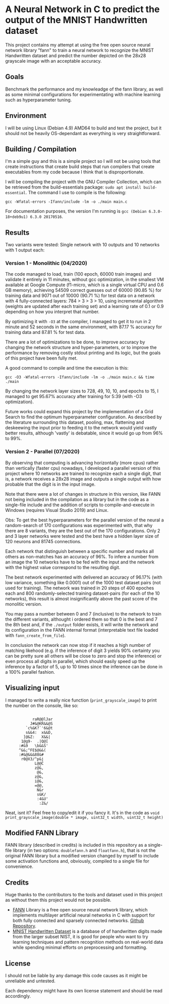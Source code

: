 # A Neural Network in C to predict the output of the MNIST Handwritten dataset

This project contains my attempt at using the free open source neural network library "fann" to train a neural network to recognize the MNIST Handwritten dataset and predict the number depicted on the 28x28 grayscale image with an acceptable accuracy.

## Goals

Benchmark the performance and my knowleadge of the fann library, as well as some minimal configurations for experimentating with machine learning such as hyperparameter tuning.

## Environment

I will be using Linux (Debian 4.9) AMD64 to build and test the project, but it should not be heavily OS-dependant as everything is very straightforward.

## Building / Compilation

I'm a simple guy and this is a simple project so I will not be using tools that create instructions that create build steps that run compilers that create executables from my code because I think that is disproportionate.

I will be compiling the project with the GNU Compiler Collection, which can be retrieved from the build-essentials package: `sudo apt install build-essential`. The command I use to compile is the following:

```
gcc -Wfatal-errors -Ifann/include -lm -o ./main main.c
```

For documentation purposes, the version I'm running is `gcc (Debian 6.3.0-18+deb9u1) 6.3.0 20170516`.

## Results

Two variants were tested: Single network with 10 outputs and 10 networks with 1 output each:

### Version 1 - Monolithic (04/2020)

The code managed to load, train (100 epoch, 60000 train images) and validate it entirely in 11 minutes, without gcc optimization, in the smallest VM available at Google Compute (f1-micro, which is a single virtual CPU and 0.6 GB memory), achieving 54509 correct guesses out of 60000 (90.85 %) for training data and 9071 out of 10000 (90.71 %) for test data on a network with 4 fully-connected layers: 784 > 3 > 3 > 10, using incremental algorithm (weights are updated after each training set) and a learning rate of 0.1 or 0.9 depending on how you interpret that number.

By optimizing it with `-O3` at the compiler, I managed to get it to run in 2 minute and 52 seconds in the same environment, with 87.17 % accuracy for training data and 87.81 % for test data.

There are a lot of optimizations to be done, to improve accuracy by changing the network structure and hyper-parameters, or to improve the performance by removing costly stdout printing and its logic, but the goals of this project have been fully met.

A good command to compile and time the execution is this:

```
gcc -O3 -Wfatal-errors -Ifann/include -lm -o ./main main.c && time ./main
```

By changing the network layer sizes to 728, 49, 10, 10, and epochs to 15, I managed to get 95.67% accuracy after training for 5:39 (with -O3 optimization).

Future works could expand this project by the implementation of a Grid Search to find the optimum hyperparameter configuration. As described by the literature surrounding this dataset, pooling, max, flattening and deskeewing the input prior to feeding it to the network would yield vastly better results, although 'vastly' is debatable, since it would go up from 96% to 99%.

### Version 2 - Parallel (07/2020)

By observing that computing is advancing horizontally (more cpus) rather than vertically (faster cpu) nowadays, I developed a parallel version of this project where 10 networks are trained to recognize each a single digit, that is, a network receives a 28x28 image and outputs a single output with how probable that the digit is in the input image.

Note that there were a lot of changes in structure in this version, like FANN not being included in the compilation as a library but in the code as a single-file include and the addition of scripts to compile-and-execute in Windows (requires Visual Studio 2019) and Linux.

Obs: To get the best hyperparameters for the parallel version of the neural a random-search of 170 configurations was experimented with, that why there are 8 variants, they are the best out of the 170 configurations. Only 2 and 3 layer networks were tested and the best have a hidden layer size of 120 neurons and 81745 connections.

Each network that distinguish between a specific number and marks all others as non-matches has an accuracy of 96%. To infere a number from an image the 10 networks have to be fed with the input and the network with the highest value correspond to the resulting digit.

The best network experimented with delivered an accuracy of 96.17% (with low variance, something like 0.0001) out of the 1000 test dataset pairs (not used for training). The network was trained in 20 steps of 400 epoches each and 800 randomly-selected training dataset-pairs (for each of the 10 networks), this result is almost insignificantly above the past score of the monolitic version.

You may pass a number between 0 and 7 (inclusive) to the network to train the different variants, althought i ordered them so that 0 is the best and 7 the 8th best and, if the `./output` folder exists, it will write the network and its configuration in the FANN internal format (interpretable text file loaded with `fann_create_from_file`).

In conclusion the network can now stop if it reaches a high number of matching likehood (e.g. if the inference of digit 3 yields 90% certainty you can be pretty sure all others will be close to zero and stop the inference) or even process all digits in parallel, which should easily speed up the inference by a factor of 5, up to 10 times since the inference can be done in a 100% parallel fashion.

## Visualizing input

I managed to write a really nice function (`print_grayscale_image`) to print the number on the console, like so:
```

            raR@@lJar
           J#&@KR&&@S
         `c%&K?`'6&@t
         s&&4:  x&&D,
        ]@&Z:   X&&|
       1@g9-  .|Q@[
      :#&9   \b&&S'
      ^&&;^FE$@&&(
      :#&@&&&88&#
       r0@X3/^p&j
             L@@C
             z@&,
              @&,
             z@&,
             i@&,
             =@@,
              N&r
              s&K/
              :4&U'
               :Z&/

```

Neat, isnt it? Feel free to copy/edit it if you fancy it. It's in the code as `void print_grayscale_image(double * image, uint32_t width, uint32_t height)`

## Modified FANN Library

FANN library (described in credits) is included in this repository as a single-file library (in two options: `doublefann.h` and `floatfann.h`), that is not the original FANN library but a modified version changed by myself to include some activation functions and, obviously, compiled to a single file for convenience.

## Credits

Huge thanks to the contributors to the tools and dataset used in this project as without them this project would not be possible.

 - [FANN](http://leenissen.dk/fann/wp/) Library is a free open source neural network library, which implements multilayer artificial neural networks in C with support for both fully connected and sparsely connected networks. [Github Repository](https://github.com/libfann/fann/).
 - [MNIST Handwritten Dataset](http://yann.lecun.com/exdb/mnist/) is a database of of handwritten digits made from the larger subset NIST, it is good for people who want to try learning techniques and pattern recognition methods on real-world data while spending minimal efforts on preprocessing and formatting.

## License

I should not be liable by any damage this code causes as it might be unreliable and untested.

Each dependency might have its own license statement and should be read accordingly.
